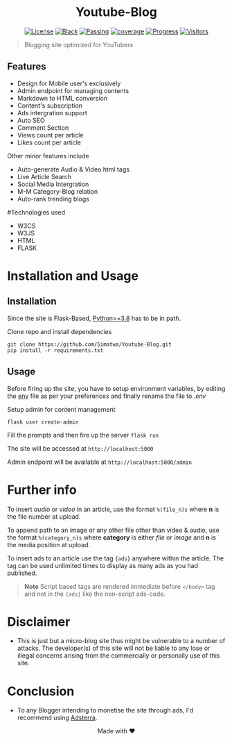 <h1 align="center">Youtube-Blog</h1>

<p align="center">
<!--
<a href="https://github.com/Simatwa/y2mate-api/actions/workflows/python-test.yml"><img src="https://github.com/Simatwa/y2mate-api/actions/workflows/python-test.yml/badge.svg" alt="Python Test"/></a>
-->
<a href="LICENSE"><img alt="License" src="https://img.shields.io/static/v1?logo=GPL&color=Blue&message=MIT&label=License"/></a>
<a href="https://github.com/psf/black"><img alt="Black" src="https://img.shields.io/static/v1?logo=Black&label=Code-style&message=Black"/></a>
<a href="#"><img alt="Passing" src="https://img.shields.io/static/v1?logo=Docs&label=Docs&message=Passing&color=green"/></a>
<a href="#"><img alt="coverage" src="https://img.shields.io/static/v1?logo=Coverage&label=Coverage&message=60%&color=yellowgreen"/></a>
<a href="#" alt="progress"><img alt="Progress" src="https://img.shields.io/static/v1?logo=Progress&label=Progress&message=95%&color=green"/></a>
<a href="#"><img src="https://visitor-badge.glitch.me/badge?page_id=Simatwa.youtube-blog&left_color=red&right_color=lime&left_text=Counts" alt="Visitors"/></a>
</p>

> Blogging site optimized for YouTubers

## Features

- Design for Mobile user's exclusively
- Admin endpoint for managing contents
- Markdown to HTML conversion
- Content's subscription
- Ads intergration support
- Auto SEO
- Comment Section
- Views count per article
- Likes count per article

Other minor features include

* Auto-generate Audio & Video html tags
* Live Article Search
* Social Media Intergration
* M-M Category-Blog relation
* Auto-rank trending blogs

#Technologies used
- W3CS
- W3JS
- HTML
- FLASK

# Installation and Usage
## Installation

Since the site is Flask-Based, [Python>=3.8](python.org) has to be in path.

Clone repo and install dependencies

```
git clone https://github.com/Simatwa/Youtube-Blog.git
pip install -r requirements.txt
```

## Usage

Before firing up the site, you have to setup environment variables, by editing the [env](env) file as per your preferences and finally rename the file to *.env*

Setup admin for content management

```
flask user create-admin
```
Fill the prompts and then fire up the server `flask run`

The site will be accessed at `http://localhost:5000` 

Admin endpoint will be available at `http://localhost:5000/admin`

# Further info

To insert *audio* or *video* in an article, use the format `%(file_n)s`  where **n** is the file number at upload.

To append path to an image or any other file other than video & audio, use the format `%(category_n)s` where **category** is either *file* or *image* and **n** is the media position at upload.

To insert ads to an article use the tag `{ads}` anywhere within the article. The tag can be used unlimited times to display as many ads as you had published.

> **Note** Script based tags are rendered immediate before `</body>` tag and not in the `{ads}` like the non-script ads-code.

# Disclaimer

- This is just but a micro-blog site thus might be vulnerable to a number of attacks. The developer(s) of this site will not be liable to any lose or illegal concerns arising from the commercially or personally use of this site.

# Conclusion

- To any Blogger intending to monetise the site through ads, I'd recommend using [Adsterra](https://adsterra.com).

<p align="center">Made with ❤️</p>
